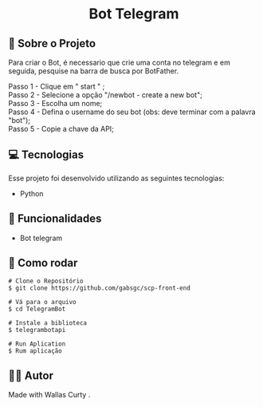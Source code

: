 
<h1 align="center">Bot Telegram </h1>


## :bookmark_tabs: Sobre o Projeto

<p>
   Para criar o Bot, é necessario que crie uma conta no telegram e em seguida, pesquise na barra de busca
por BotFather.<br/>

Passo 1 - Clique em " start " ;<br/>
Passo 2 - Selecione a opção "/newbot - create a new bot";<br/>
Passo 3 - Escolha um nome;<br/>
Passo 4 - Defina o username do seu bot (obs: deve terminar com a palavra "bot");<br/>
Passo 5 - Copie a chave da API;<br/>
</p>

## :computer: Tecnologias

Esse projeto foi desenvolvido utilizando as seguintes tecnologias:
- Python

## :rocket: Funcionalidades
- Bot telegram

## :construction_worker: Como rodar

```
# Clone o Repositório
$ git clone https://github.com/gabsgc/scp-front-end

# Vá para o arquivo
$ cd TelegramBot

# Instale a biblioteca
$ telegrambotapi

# Run Aplication
$ Rum aplicação

```

## :man_technologist: Autor

Made with Wallas Curty .
